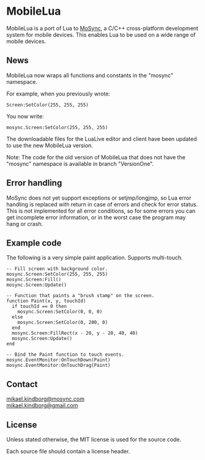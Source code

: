MobileLua
=========

MobileLua is a port of Lua to [MoSync](http://mosync.com/), a C/C++ 
cross-platform development system for mobile devices. This enables Lua 
to be used on a wide range of mobile devices.

News
----

MobileLua now wraps all functions and constants in the "mosync" namespace.

For example, when you previously wrote:

    Screen:SetColor(255, 255, 255)
    
You now write:
    
    mosync.Screen:SetColor(255, 255, 255)

    
The downloadable files for the LuaLive editor and client have been updated to use the new MobileLua version.

Note: The code for the old version of MobileLua that does not have the "mosync" namespace is available in branch "VersionOne".

Error handling
--------------

MoSync does not yet support exceptions or setjmp/longjmp, so Lua error handling 
is replaced with return in case of errors and check for error status. 
This is not implemented for all error conditions, so for some errors you can 
get incomplete error information, or in the worst case the program may hang or crash.

Example code
------------

The following is a very simple paint application. Supports multi-touch.
    
    -- Fill screen with background color.
    mosync.Screen:SetColor(255, 255, 255)
    mosync.Screen:Fill()
    mosync.Screen:Update()
    
    -- Function that paints a "brush stamp" on the screen.
    function Paint(x, y, touchId)
      if touchId == 0 then 
        mosync.Screen:SetColor(0, 0, 0) 
      else
        mosync.Screen:SetColor(0, 200, 0) 
      end    
      mosync.Screen:FillRect(x - 20, y - 20, 40, 40)
      mosync.Screen:Update()
    end    
    
    -- Bind the Paint function to touch events.
    mosync.EventMonitor:OnTouchDown(Paint)
    mosync.EventMonitor:OnTouchDrag(Paint)

Contact
-------

mikael.kindborg@mosync.com  
mikael.kindborg@gmail.com

License
-------

Unless stated otherwise, the MIT license is used for the source code.

Each source file should contain a license header.
